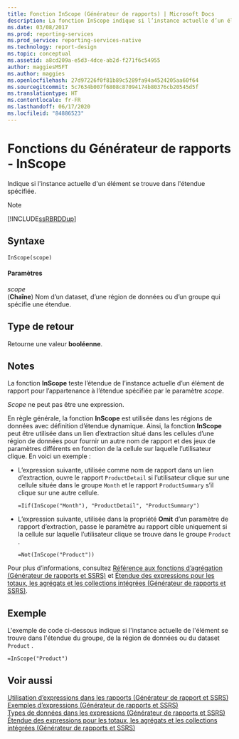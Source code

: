 ```yaml
---
title: Fonction InScope (Générateur de rapports) | Microsoft Docs
description: La fonction InScope indique si l’instance actuelle d’un élément se trouve dans l’étendue spécifiée dans le Générateur de rapports.
ms.date: 03/08/2017
ms.prod: reporting-services
ms.prod_service: reporting-services-native
ms.technology: report-design
ms.topic: conceptual
ms.assetid: a8cd209a-e5d3-4dce-ab2d-f271f6c54955
author: maggiesMSFT
ms.author: maggies
ms.openlocfilehash: 27d97226f0f81b89c5289fa94a4524205aa60f64
ms.sourcegitcommit: 5c7634b007f6808c87094174b80376cb20545d5f
ms.translationtype: HT
ms.contentlocale: fr-FR
ms.lasthandoff: 06/17/2020
ms.locfileid: "84886523"
---
```

# <a name="report-builder-functions---inscope-function"></a>Fonctions du Générateur de rapports - InScope
  Indique si l'instance actuelle d'un élément se trouve dans l'étendue spécifiée.  
  
> [!NOTE]  
>  [!INCLUDE[ssRBRDDup](../../includes/ssrbrddup-md.md)]  
  
## <a name="syntax"></a>Syntaxe  
  
```  
InScope(scope)  
```  
  
#### <a name="parameters"></a>Paramètres  
 *scope*  
 (**Chaîne**) Nom d’un dataset, d’une région de données ou d’un groupe qui spécifie une étendue.  
  
## <a name="return-type"></a>Type de retour  
 Retourne une valeur **booléenne**.  
  
## <a name="remarks"></a>Notes  
 La fonction **InScope** teste l’étendue de l’instance actuelle d’un élément de rapport pour l’appartenance à l’étendue spécifiée par le paramètre *scope*.  
  
 *Scope* ne peut pas être une expression.  
  
 En règle générale, la fonction **InScope** est utilisée dans les régions de données avec définition d’étendue dynamique. Ainsi, la fonction **InScope** peut être utilisée dans un lien d’extraction situé dans les cellules d’une région de données pour fournir un autre nom de rapport et des jeux de paramètres différents en fonction de la cellule sur laquelle l’utilisateur clique. En voici un exemple :  
  
-   L’expression suivante, utilisée comme nom de rapport dans un lien d’extraction, ouvre le rapport `ProductDetail` si l’utilisateur clique sur une cellule située dans le groupe `Month` et le rapport `ProductSummary` s’il clique sur une autre cellule.  
  
    ```  
    =Iif(InScope("Month"), "ProductDetail", "ProductSummary")  
    ```  
  
-   L’expression suivante, utilisée dans la propriété **Omit** d’un paramètre de rapport d’extraction, passe le paramètre au rapport cible uniquement si la cellule sur laquelle l’utilisateur clique se trouve dans le groupe `Product` .  
  
    ```  
    =Not(InScope("Product"))  
    ```  
  
 Pour plus d’informations, consultez [Référence aux fonctions d’agrégation &#40;Générateur de rapports et SSRS&#41;](../../reporting-services/report-design/report-builder-functions-aggregate-functions-reference.md) et [Étendue des expressions pour les totaux, les agrégats et les collections intégrées &#40;Générateur de rapports et SSRS&#41;](../../reporting-services/report-design/expression-scope-for-totals-aggregates-and-built-in-collections.md).  
  
## <a name="example"></a>Exemple  
 L'exemple de code ci-dessous indique si l'instance actuelle de l'élément se trouve dans l'étendue du groupe, de la région de données ou du dataset `Product` .  
  
```  
=InScope("Product")  
```  
  
## <a name="see-also"></a>Voir aussi  
 [Utilisation d’expressions dans les rapports &#40;Générateur de rapport et SSRS&#41;](../../reporting-services/report-design/expression-uses-in-reports-report-builder-and-ssrs.md)   
 [Exemples d’expressions &#40;Générateur de rapports et SSRS&#41;](../../reporting-services/report-design/expression-examples-report-builder-and-ssrs.md)   
 [Types de données dans les expressions &#40;Générateur de rapports et SSRS&#41;](../../reporting-services/report-design/data-types-in-expressions-report-builder-and-ssrs.md)   
 [Étendue des expressions pour les totaux, les agrégats et les collections intégrées &#40;Générateur de rapports et SSRS&#41;](../../reporting-services/report-design/expression-scope-for-totals-aggregates-and-built-in-collections.md)  
  
  
